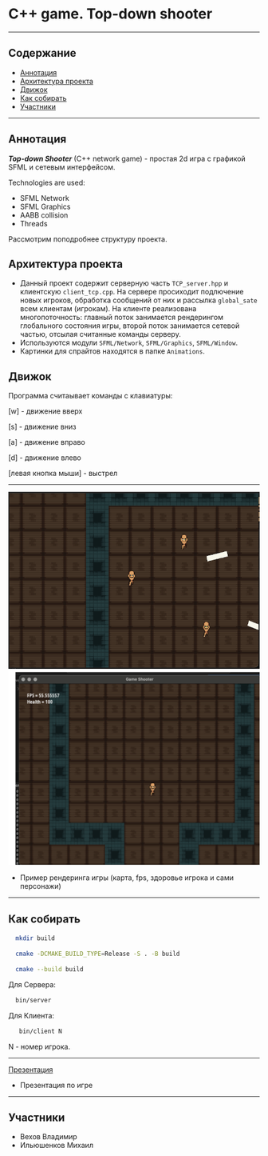 # C++ game. Top-down shooter
---
## Содержание
- [Аннотация](#Аннотация)
- [Архитектура проекта](#Архитектура-проекта)
- [Движок](#Движок)
- [Как собирать](#Как-собирать)
- [Участники](#Участники)
---

## Аннотация

***Top-down Shooter*** (C++ network game) - простая 2d игра с графикой SFML и сетевым интерфейсом.

Technologies are used:
- SFML Network 
- SFML Graphics
- AABB collision
- Threads

Рассмотрим поподробнее структуру проекта.

## Архитектура проекта

- Данный проект содержит серверную часть `TCP_server.hpp` и клиентскую `client_tcp.cpp`. На сервере просиходит подлючение новых игроков, обработка сообщений от них и рассылка `global_sate` всем клиентам (игрокам). На клиенте реализована многопоточность: главный поток занимается рендерингом глобального состояния игры, второй поток занимается сетевой частью, отсылая считанные команды серверу.
- Используются модули `SFML/Network`, `SFML/Graphics`, `SFML/Window`.
- Картинки для спрайтов находятся в папке `Animations`. 
 
## Движок 

Программа считаывает команды с клавиатуры:

[w] - движение вверх

[s] - движение вниз

[a] - движение вправо

[d] - движение влево

[левая кнопка мыши] - выстрел

---
![Пример графики](Animations/example.png)
![Пример графики2](Animations/example2.png)
- Пример рендеринга игры (карта, fps, здоровье игрока и сами персонажи)
---

## Как собирать 

```bash
  mkdir build
```
```bash
  cmake -DCMAKE_BUILD_TYPE=Release -S . -B build
```
```bash
  cmake --build build
```

Для Сервера:
```bash
  bin/server
```

Для Клиента:
```bash
   bin/client N
```
N - номер игрока.

---
[Презентация](Top-Down_Shooter.pdf)
- Презентация по игре 
---

## Участники 

- Вехов Владимир
- Ильюшенков Михаил
